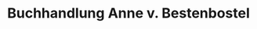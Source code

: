 ---
title: "Buchhandlung Anne v. Bestenbostel"
url: /nordenham/buchhandlung-anne-v-bestenbostel/
shop: Bücher
---